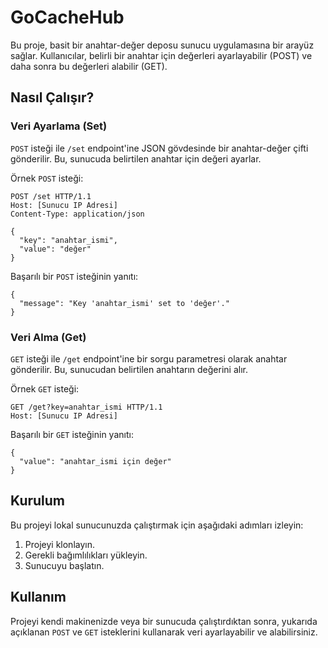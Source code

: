 # GoCacheHub

Bu proje, basit bir anahtar-değer deposu sunucu uygulamasına bir arayüz sağlar. Kullanıcılar, belirli bir anahtar için değerleri ayarlayabilir (POST) ve daha sonra bu değerleri alabilir (GET).

## Nasıl Çalışır?

### Veri Ayarlama (Set)

`POST` isteği ile `/set` endpoint'ine JSON gövdesinde bir anahtar-değer çifti gönderilir. Bu, sunucuda belirtilen anahtar için değeri ayarlar.

Örnek `POST` isteği:

```
POST /set HTTP/1.1
Host: [Sunucu IP Adresi]
Content-Type: application/json

{
  "key": "anahtar_ismi",
  "value": "değer"
}
```

Başarılı bir `POST` isteğinin yanıtı:

```
{
  "message": "Key 'anahtar_ismi' set to 'değer'."
}
```

### Veri Alma (Get)

`GET` isteği ile `/get` endpoint'ine bir sorgu parametresi olarak anahtar gönderilir. Bu, sunucudan belirtilen anahtarın değerini alır.

Örnek `GET` isteği:

```
GET /get?key=anahtar_ismi HTTP/1.1
Host: [Sunucu IP Adresi]
```

Başarılı bir `GET` isteğinin yanıtı:

```
{
  "value": "anahtar_ismi için değer"
}
```

## Kurulum

Bu projeyi lokal sunucunuzda çalıştırmak için aşağıdaki adımları izleyin:

1. Projeyi klonlayın.
2. Gerekli bağımlılıkları yükleyin.
3. Sunucuyu başlatın.

## Kullanım

Projeyi kendi makinenizde veya bir sunucuda çalıştırdıktan sonra, yukarıda açıklanan `POST` ve `GET` isteklerini kullanarak veri ayarlayabilir ve alabilirsiniz.

